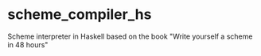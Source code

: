 # scheme_compiler_hs
Scheme interpreter in Haskell based on the book "Write yourself a scheme in 48 hours"
